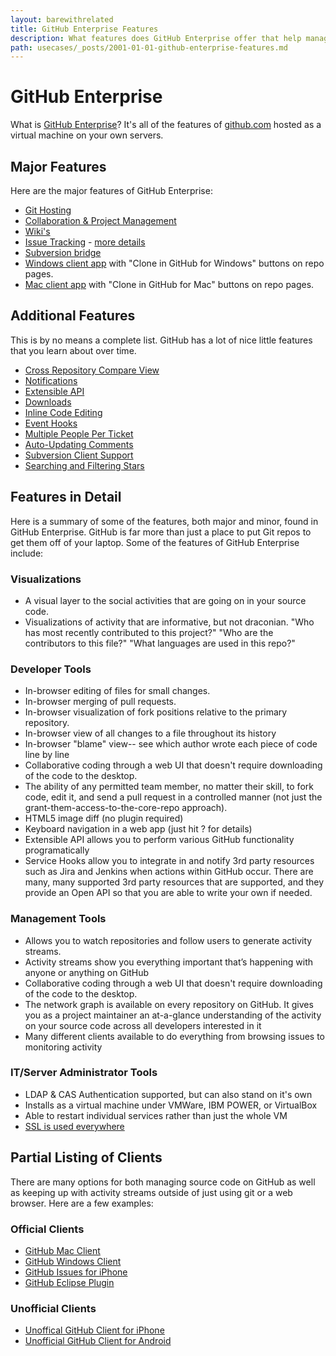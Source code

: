 ```yaml
---
layout: barewithrelated
title: GitHub Enterprise Features
description: What features does GitHub Enterprise offer that help management in their purchase decision making?
path: usecases/_posts/2001-01-01-github-enterprise-features.md
---
```


# GitHub Enterprise

What is [GitHub Enterprise](https://enterprise.github.com/)?  It's all of the features of [github.com](http://github.com) hosted as a virtual machine on your own servers.

## Major Features

Here are the major features of GitHub Enterprise:

* [Git Hosting](https://enterprise.github.com/faq)
* [Collaboration & Project Management](https://github.com/features/projects/collaboration)
* [Wiki's](https://github.com/features/projects/wikis)
* [Issue Tracking](https://github.com/features/projects/issues) - [more details](https://github.com/blog/831-issues-2-0-the-next-generation)
* [Subversion bridge](https://github.com/blog/1239-github-enterprise-11-10-280-release)
* [Windows client app](http://windows.github.com) with "Clone in GitHub for Windows" buttons on repo pages.
* [Mac client app](http://mac.github.com) with "Clone in GitHub for Mac" buttons on repo pages.


## Additional Features

This is by no means a complete list.  GitHub has a lot of nice little features that you learn about over time.

* [Cross Repository Compare View](https://github.com/blog/683-cross-repository-compare-view)
* [Notifications](https://github.com/blog/821-mention-somebody-they-re-notified)
* [Extensible API](https://github.com/blog/879-api-v3-190-methods-to-build-on)
* [Downloads](https://github.com/blog/900-nodeload2-downloads-reloaded)
* [Inline Code Editing](https://github.com/blog/905-edit-like-an-ace)
* [Event Hooks](https://github.com/blog/964-all-of-the-hooks)
* [Multiple People Per Ticket](https://github.com/blog/1004-mention-autocompletion)
* [Auto-Updating Comments](https://github.com/blog/1174-auto-updating-comments)
* [Subversion Client Support](https://github.com/blog/1178-collaborating-on-github-with-subversion)
* [Searching and Filtering Stars](https://github.com/blog/1236-searching-and-filtering-stars)


## Features in Detail

Here is a summary of some of the features, both major and minor, found in GitHub Enterprise.  GitHub is far more than just a place to put Git repos to get them off of your laptop.  Some of the features of GitHub Enterprise include:

### Visualizations
* A visual layer to the social activities that are going on in your source code.
* Visualizations of activity that are informative, but not draconian. "Who has most recently contributed to this project?" "Who are the contributors to this file?"  "What languages are used in this repo?"

### Developer Tools
* In-browser editing of files for small changes.
* In-browser merging of pull requests.
* In-browser visualization of fork positions relative to the primary repository.
* In-browser view of all changes to a file throughout its history
* In-browser "blame" view-- see which author wrote each piece of code line by line
* Collaborative coding through a web UI that doesn't require downloading of the code to the desktop.
* The ability of any permitted team member, no matter their skill, to fork code, edit it, and send a pull request in a controlled manner (not just the grant-them-access-to-the-core-repo approach).
* HTML5 image diff (no plugin required)
* Keyboard navigation in a web app (just hit ? for details)
* Extensible API allows you to perform various GitHub functionality programatically
* Service Hooks allow you to integrate in and notify 3rd party resources such as Jira and Jenkins when actions within GitHub occur.  There are many, many supported 3rd party resources that are supported, and they provide an Open API so that you are able to write your own if needed.

### Management Tools
* Allows you to watch repositories and follow users to generate activity streams.
* Activity streams show you everything important that’s happening with anyone or anything on GitHub
* Collaborative coding through a web UI that doesn't require downloading of the code to the desktop.
* The network graph is available on every repository on GitHub. It gives you as a project maintainer an at-a-glance understanding of the activity on your source code across all developers interested in it
* Many different clients available to do everything from browsing issues to monitoring activity

### IT/Server Administrator Tools
* LDAP & CAS Authentication supported, but can also stand on it's own
* Installs as a virtual machine under VMWare, IBM POWER, or VirtualBox
* Able to restart individual services rather than just the whole VM
* [SSL is used everywhere](https://github.com/blog/738-sidejack-prevention-phase-2-ssl-everywhere)

## Partial Listing of Clients

There are many options for both managing source code on GitHub as well as keeping up with activity streams outside of just using git or a web browser.  Here are a few examples:

### Official Clients
* [GitHub Mac Client](http://mac.github.com/)
* [GitHub Windows Client](http://windows.github.com/)
* [GitHub Issues for iPhone](https://github.com/blog/904-announcing-github-issues-for-iphone)
* [GitHub Eclipse Plugin](http://eclipse.github.com/)

### Unofficial Clients

* [Unoffical GitHub Client for iPhone](https://github.com/dennisreimann/ioctocat)
* [Unofficial GitHub Client for Android](http://www.gandroidmix.com/hubdroid/)
